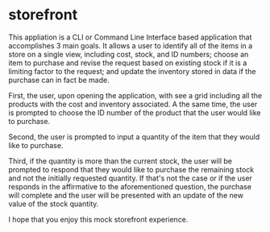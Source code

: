 # storefront

This appliation is a CLI or Command Line Interface based application that accomplishes 3 main goals.  It allows a user to identify all of the items in a store on a single view, including cost, stock, and ID numbers; choose an item to purchase and revise the request based on existing stock if it is a limiting factor to the request; and update the inventory stored in data if the purchase can in fact be made.

First, the user, upon opening the application, with see a grid including all the products with the cost and inventory associated. A the same time, the user is prompted to choose the ID number of the product that the user would like to purchase.

Second, the user is prompted to input a quantity of the item that they would like to purchase.

Third, if the quantity is more than the current stock, the user will be prompted to respond that they would like to purchase the remaining stock and not the initially requested quantity.  If that's not the case or if the user responds in the affirmative to the aforementioned question, the purchase will complete and the user will be presented with an update of the new value of the stock quantity.

I hope that you enjoy this mock storefront experience.
